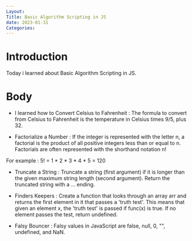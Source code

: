 ```yaml
---
Layout:
Title: Basic Algorithm Scripting in JS
date: 2023-01-31
Categories:
---
```

# Introduction
Today i learned about Basic Algorithm Scripting in JS.

# Body
-  I learned how to Convert Celsius to Fahrenheit : The formula to convert from Celsius to Fahrenheit is the temperature in Celsius times 9/5, plus 32.

- Factorialize a Number : If the integer is represented with the letter n, a factorial is the product of all positive integers less than or equal to n. Factorials are often represented with the shorthand notation n!

For example : 5! = 1 * 2 * 3 * 4 * 5 = 120
- Truncate a String : Truncate a string (first argument) if it is longer than the given maximum string length (second argument). Return the truncated string with a ... ending.

- Finders Keepers : Create a function that looks through an array arr and returns the first element in it that passes a 'truth test'. This means that given an element x, the 'truth test' is passed if func(x) is true. If no element passes the test, return undefined.

- Falsy Bouncer : Falsy values in JavaScript are false, null, 0, "", undefined, and NaN.

